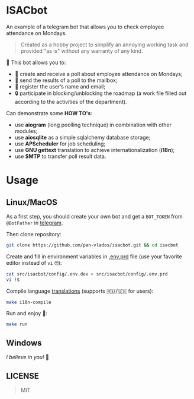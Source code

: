# ISACbot


An example of a telegram bot that allows you to check employee attendance on Mondays.

> Created as a hobby project to simplify an annoying working task and provided "as is" without any warranty of any kind.

🤖 This bot allows you to:
- 📆 create and receive a poll about employee attendance on Mondays;
- 📧 send the results of a poll to the mailbox;
- 📝 register the user’s name and email;
- 🔒 participate in blocking/unblocking the roadmap (a work file filled out according to the activities of the department).


Can demonstrate some **HOW TO's**:
- use **aiogram** (long poolling technique) in combination with other modules;
- use **aiosqlite** as a simple sqlalchemy database storage;
- use **APScheduler** for job scheduling;
- use **GNU gettext** translation to achieve internationalization (**i18n**);
- use **SMTP** to transfer poll result data.


# Usage


## Linux/MacOS


As a first step, you should create your own bot and get a `BOT_TOKEN` from `@BotFather` in [telegram](https://telegram.org).

Then clone repository:
```bash
git clone https://github.com/pan-vlados/isacbot.git && cd isacbot
```
Create and fill in environment variables in [.env.prd](src/isacbot/config/.env.prd) file (use your favorite editor instead of `vi` 🤓):
```bash
cat src/isacbot/config/.env.dev > src/isacbot/config/.env.prd
vi !$
```
Compile language [translations](/src/isacbot/locales/) (supports 🇷🇺/🇺🇸 for users):
```bash
make i18n-compile
```
Run and enjoy 🥳:
```bash
make run
```

## Windows


*I believe in you!* 💪


## LICENSE
> MIT